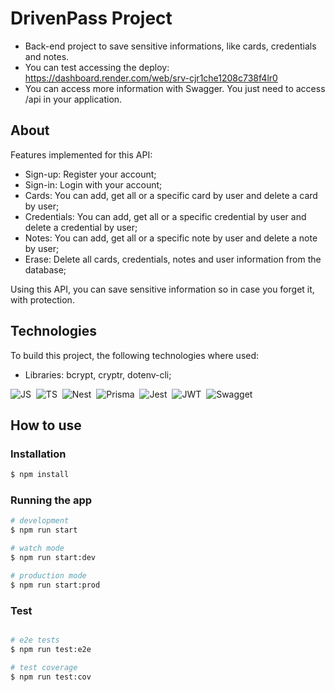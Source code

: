 # DrivenPass Project
- Back-end project to save sensitive informations, like cards, credentials and notes.
- You can test accessing the deploy: https://dashboard.render.com/web/srv-cjr1che1208c738f4lr0
- You can access more information with Swagger. You just need to access /api in your application.

## About
Features implemented for this API:
- Sign-up: Register your account;
- Sign-in: Login with your account;
- Cards: You can add, get all or a specific card by user and delete a card by user;
- Credentials: You can add, get all or a specific credential by user and delete a credential by user;
- Notes: You can add, get all or a specific note by user and delete a note by user;
- Erase: Delete all cards, credentials, notes and user information from the database;

Using this API, you can save sensitive information so in case you forget it, with protection.

## Technologies
To build this project, the following technologies where used:

- Libraries: bcrypt, cryptr, dotenv-cli;

![JS](https://img.shields.io/badge/JavaScript-323330?style=for-the-badge&logo=javascript&logoColor=F7DF1E)&nbsp;
![TS](https://img.shields.io/badge/TypeScript-007ACC?style=for-the-badge&logo=typescript&logoColor=white)&nbsp;
![Nest](https://img.shields.io/badge/nestjs-E0234E?style=for-the-badge&logo=nestjs&logoColor=white)&nbsp;
![Prisma](https://img.shields.io/badge/Prisma-3982CE?style=for-the-badge&logo=Prisma&logoColor=white)&nbsp;
![Jest](https://img.shields.io/badge/Jest-C21325?style=for-the-badge&logo=jest&logoColor=white)&nbsp;
![JWT](https://img.shields.io/badge/JWT-000000?style=for-the-badge&logo=JSON%20web%20tokens&logoColor=white)&nbsp;
![Swagget](https://img.shields.io/badge/Swagger-85EA2D?style=for-the-badge&logo=Swagger&logoColor=white)&nbsp;

## How to use

### Installation

```bash
$ npm install
```

### Running the app

```bash
# development
$ npm run start

# watch mode
$ npm run start:dev

# production mode
$ npm run start:prod
```

### Test

```bash

# e2e tests
$ npm run test:e2e

# test coverage
$ npm run test:cov
```
